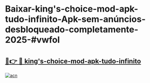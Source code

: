 # Baixar-king's-choice-mod-apk-tudo-infinito-Apk-sem-anúncios-desbloqueado-completamente-2025-#vwfol

# <h2><a href="https://ainizakaria.my?title=king's-choice-mod-apk-tudo-infinito&ref=24M">🔗👉 🔴 king's-choice-mod-apk-tudo-infinito</a></h2>

[![acn](https://github.com/user-attachments/assets/0f9c940e-d8b0-45ae-aac7-cd30a18b3e1c)](https://ainizakaria.my?title=king's-choice-mod-apk-tudo-infinito&ref=24M)

